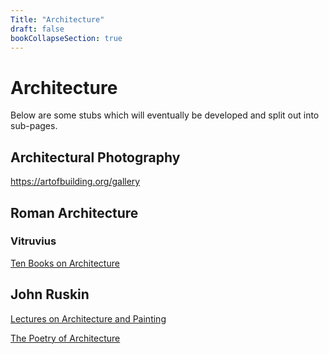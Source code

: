 ```yaml
---
Title: "Architecture"
draft: false
bookCollapseSection: true
---
```


# Architecture

Below are some stubs which will eventually be developed and split out into sub-pages.

## Architectural Photography

https://artofbuilding.org/gallery

## Roman Architecture

### Vitruvius

[Ten Books on Architecture](http://www.gutenberg.org/files/20239/20239-h/20239-h.htm)

## John Ruskin

[Lectures on Architecture and Painting](http://www.gutenberg.org/files/23593/23593-h/23593-h.htm)

[The Poetry of Architecture](http://www.gutenberg.org/files/17774/17774-h/17774-h.htm)
